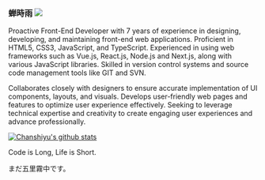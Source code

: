 ### 蝉時雨 ![](https://visitor-badge.laobi.icu/badge?page_id=chanshiyucx.readme)

Proactive Front-End Developer with 7 years of experience in designing, developing, and maintaining front-end web applications. Proficient in HTML5, CSS3, JavaScript, and TypeScript. Experienced in using web frameworks such as Vue.js, React.js, Node.js and Next.js, along with various JavaScript libraries. Skilled in version control systems and source code management tools like GIT and SVN.

Collaborates closely with designers to ensure accurate implementation of UI components, layouts, and visuals. Develops user-friendly web pages and features to optimize user experience effectively. Seeking to leverage technical expertise and creativity to create engaging user experiences and advance professionally.

[![Chanshiyu's github stats](https://github-readme-stats.vercel.app/api?username=chanshiyucx)](https://github.com/anuraghazra/github-readme-stats)

Code is Long, Life is Short.

まだ五里霧中です。
